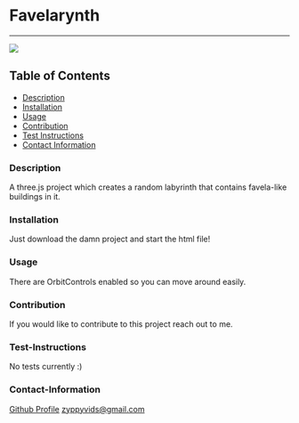 # Favelarynth
----

<a href="https://shields.io/badge/points-30%2F30-brightgreen"><img src="https://shields.io/badge/points-30%2F30-brightgreen"></a>

## Table of Contents
- [Description](#description)
- [Installation](#installation)
- [Usage](#usage)
- [Contribution](#contribution)
- [Test Instructions](#test-instructions)
- [Contact Information](#contact-information)

### Description
A three.js project which creates a random labyrinth that contains favela-like buildings in it.

### Installation
Just download the damn project and start the html file!

### Usage
There are OrbitControls enabled so you can move around easily.

### Contribution
If you would like to contribute to this project reach out to me.

### Test-Instructions
No tests currently :)

### Contact-Information
[Github Profile](https://github.com/zyppyvids)
zyppyvids@gmail.com


